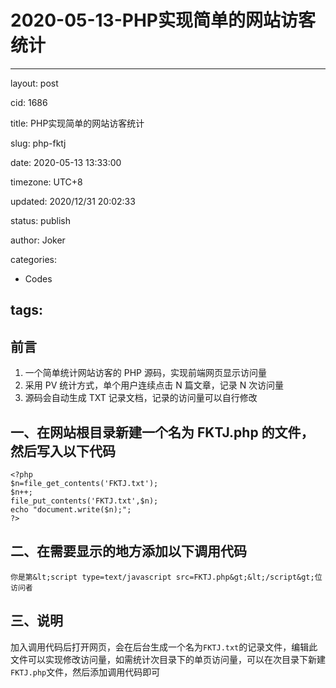 # 2020-05-13-PHP实现简单的网站访客统计
---
layout: post

cid: 1686

title: PHP实现简单的网站访客统计

slug: php-fktj

date: 2020-05-13 13:33:00

timezone: UTC+8

updated: 2020/12/31 20:02:33

status: publish

author: Joker

categories:
  - Codes

tags:
---

## 前言

1. 一个简单统计网站访客的 PHP 源码，实现前端网页显示访问量
2. 采用 PV 统计方式，单个用户连续点击 N 篇文章，记录 N 次访问量
3. 源码会自动生成 TXT 记录文档，记录的访问量可以自行修改

## 一、在网站根目录新建一个名为 FKTJ.php 的文件，然后写入以下代码

```
<?php
$n=file_get_contents('FKTJ.txt');
$n++;
file_put_contents('FKTJ.txt',$n);
echo "document.write($n);";
?>
```

## 二、在需要显示的地方添加以下调用代码

```
你是第&lt;script type=text/javascript src=FKTJ.php&gt;&lt;/script&gt;位访问者
```

## 三、说明

加入调用代码后打开网页，会在后台生成一个名为`FKTJ.txt`的记录文件，编辑此文件可以实现修改访问量，如需统计次目录下的单页访问量，可以在次目录下新建`FKTJ.php`文件，然后添加调用代码即可

